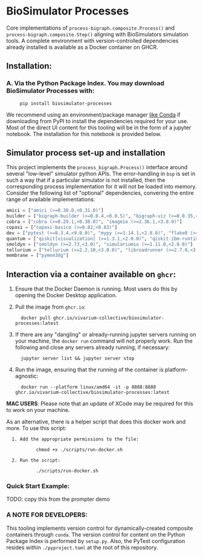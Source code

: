 # BioSimulator Processes

Core implementations of `process-bigraph.composite.Process()` and `process-bigraph.composite.Step()` aligning with BioSimulators simulation 
tools. A complete environment with version-controlled dependencies already installed is available as a Docker container on GHCR.


## Installation:
### A. Via the Python Package Index. You may download BioSimulator Processes with: 

         pip install biosimulator-processes

We recommend using an environment/package manager [like Conda](https://conda.io/projects/conda/en/latest/index.html) if downloading from PyPI to 
install the dependencies required for your use. Most of the direct UI content for this tooling will be in the form of
a jupyter notebook. The installation for this notebook is provided below.


## Simulator process set-up and installation
This project implements the `process_bigraph.Process()` interface around several "low-level" simulator python APIs. The error-handling in `bsp` is set in such a way that if a particular simulator is not installed, 
then the corresponding process implementation for it will not be loaded into memory. Consider the following list of "optional" dependencies, convering the entire range of available implementations:

```python
amici = ["amici (>=0.30.0,<0.31.0)"]
builder = ["bigraph-builder (>=0.0.4,<0.0.5)", "bigraph-viz (>=0.0.35,<0.0.36)"]
cobra = ["cobra (>=0.29.1,<0.30.0)", "imageio (>=2.36.1,<3.0.0)"]
copasi = ["copasi-basico (>=0.82,<0.83)"]
dev = ["pytest (>=8.3.4,<9.0.0)", "mypy (>=1.14.1,<2.0.0)", "flake8 (>=7.1.1,<8.0.0)", "pip-autoremove (>=0.10.0,<0.11.0)"]
quantum = ["qiskit[visualization] (>=1.3.1,<2.0.0)", "qiskit-ibm-runtime (>=0.34.0,<0.35.0)", "qiskit-nature (>=0.7.2,<0.8.0)", "pyscf (>=2.8.0,<3.0.0)"]
smoldyn = ["smoldyn (>=2.73,<3.0)", "simulariumio (>=1.11.0,<2.0.0)"]
tellurium = ["tellurium (>=2.2.10,<3.0.0)", "libroadrunner (>=2.7.0,<3.0.0)"]
membrane = ["pymem3dg"]
```

## Interaction via a container available on `ghcr`:


   1. Ensure that the Docker Daemon is running. Most users do this by opening the Docker Desktop application.
   2. Pull the image from `ghcr.io`:
         
            docker pull ghcr.io/vivarium-collective/biosimulator-processes:latest
   
   3. If there are any "dangling" or already-running jupyter servers running on your machine, the `docker run` command will not properly work. Run the following and close any servers already running, if necessary:
   
            jupyter server list && jupyter server stop

   4. Run the image, ensuring that the running of the container is platform-agnostic:
   
            docker run --platform linux/amd64 -it -p 8888:8888 ghcr.io/vivarium-collective/biosimulator-processes:latest


   **MAC USERS**: Please note that an update of XCode may be required for this to work on your machine.
   
   As an alternative, there is a helper script that does this docker work and more. To use this script:
   
      1. Add the appropriate permissions to the file:
            
               chmod +x ./scripts/run-docker.sh
   
      2. Run the script:
   
               ./scripts/run-docker.sh


### Quick Start Example:
TODO: copy this from the prompter demo

### A NOTE FOR DEVELOPERS:
This tooling implements version control for dynamically-created composite containers through
`conda`. The version control for content on the Python Package Index is performed by 
`setup.py`. Also, the PyTest configuration resides within `./pyproject.toml` at the root of this repository.
